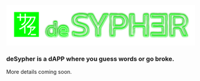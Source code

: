 <p align="center">
  <img src="https://github.com/Tukyo/deSypher/blob/main/public/assets/logo.png?raw=true" alt="Logo" width="1400">
</p>

<h3 align="left">deSypher is a dAPP where you guess words or go broke.</h3>

<p align="left">
  More details coming soon.
  <br />
</p>